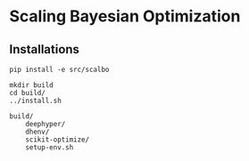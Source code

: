 # Scaling Bayesian Optimization

## Installations

```console
pip install -e src/scalbo
```

```console
mkdir build
cd build/
../install.sh
```

```console
build/
    deephyper/
    dhenv/
    scikit-optimize/
    setup-env.sh
```